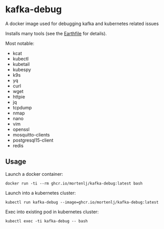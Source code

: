 # kafka-debug
A docker image used for debugging kafka and kubernetes related issues

Installs many tools (see the [Earthfile](./Earthfile) for details).

Most notable:
- kcat
- kubectl
- kubetail
- kubespy
- k9s
- yq
- curl
- wget
- httpie
- jq
- tcpdump
- nmap
- nano
- vim
- openssl
- mosquitto-clients
- postgresql15-client
- redis


## Usage

Launch a docker container:

`docker run -ti --rm ghcr.io/mortenlj/kafka-debug:latest bash`

Launch into a kubernetes cluster:

`kubectl run kafka-debug --image=ghcr.io/mortenlj/kafka-debug:latest`

Exec into existing pod in kubernetes cluster:

`kubectl exec -ti kafka-debug -- bash`
